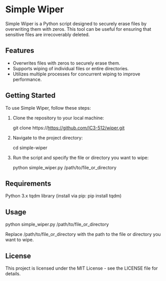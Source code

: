 # Simple Wiper

Simple Wiper is a Python script designed to securely erase files by overwriting them with zeros. This tool can be useful for ensuring that sensitive files are irrecoverably deleted.

## Features

- Overwrites files with zeros to securely erase them.
- Supports wiping of individual files or entire directories.
- Utilizes multiple processes for concurrent wiping to improve performance.

## Getting Started

To use Simple Wiper, follow these steps:

1. Clone the repository to your local machine:
   
	git clone https://https://github.com/IC3-512/wiper.git

2. Navigate to the project directory:

	cd simple-wiper

3. Run the script and specify the file or directory you want to wipe:

	python simple_wiper.py /path/to/file_or_directory



## Requirements

Python 3.x
tqdm library (install via pip: pip install tqdm)

## Usage

python simple_wiper.py /path/to/file_or_directory

Replace /path/to/file_or_directory with the path to the file or directory you want to wipe.

## License

This project is licensed under the MIT License - see the LICENSE file for details.
